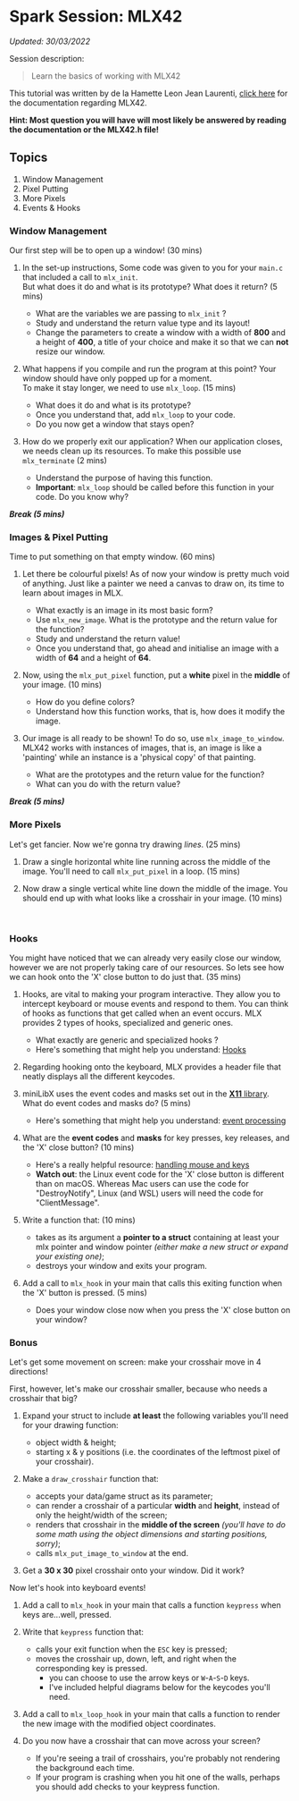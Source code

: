# Spark Session: MLX42
*Updated: 30/03/2022*

Session description:
> Learn the basics of working with MLX42

This tutorial was written by de la Hamette Leon Jean Laurenti, [click here](https://github.com/codam-coding-college/MLX42/wiki) for the documentation regarding MLX42.

**Hint: Most question you will have will most likely be answered by reading the documentation or the MLX42.h file!**

## Topics
1. Window Management
2. Pixel Putting
3. More Pixels
4. Events & Hooks

### Window Management
Our first step will be to open up a window! (30 mins)

1. In the set-up instructions, Some code was given to you for your `main.c` that included a call to `mlx_init`.  
    But what does it do and what is its prototype? What does it return? (5 mins)
	- What are the variables we are passing to `mlx_init` ?
	- Study and understand the return value type and its layout!
	- Change the parameters to create a window with a width of **800** and a height of **400**, a title of your choice and make it so that we can **not** resize our window.

2. What happens if you compile and run the program at this point? Your window should have only popped up for a moment.  
    To make it stay longer, we need to use `mlx_loop`. (15 mins)
    - What does it do and what is its prototype?
    - Once you understand that, add `mlx_loop` to your code.
    - Do you now get a window that stays open?

3. How do we properly exit our application? When our application closes, we needs clean up its resources.
	To make this possible use `mlx_terminate` (2 mins)
	- Understand the purpose of having this function.
	- **Important**: `mlx_loop` should be called before this function in your code. Do you know why?

***Break (5 mins)***

### Images & Pixel Putting
Time to put something on that empty window. (60 mins)

1. Let there be colourful pixels! As of now your window is pretty much void of anything. Just like a painter we need a canvas to draw on, its time to learn about images in MLX.
	- What exactly is an image in its most basic form?
	- Use `mlx_new_image`. What is the prototype and the return value for the function?
	- Study and understand the return value!
    - Once you understand that, go ahead and initialise an image with a width of **64** and a height of **64**.

2. Now, using the `mlx_put_pixel` function, put a **white** pixel in the **middle** of your image. (10 mins)
	- How do you define colors?
	- Understand how this function works, that is, how does it modify the image.

3. Our image is all ready to be shown! To do so, use `mlx_image_to_window`. MLX42 works with instances of images, that is, an image is like a 'painting' while an instance is a 'physical copy' of that painting.
	- What are the prototypes and the return value for the function?
	- What can you do with the return value?

***Break (5 mins)***

### More Pixels
Let's get fancier. Now we're gonna try drawing *lines*. (25 mins)

1. Draw a single horizontal white line running across the middle of the image. You'll need to call `mlx_put_pixel` in a loop. (15 mins)

2. Now draw a single vertical white line down the middle of the image. You should end up with what looks like a crosshair in your image. (10 mins)

&nbsp;  
### Hooks
You might have noticed that we can already very easily close our window, however we are not properly taking care of our resources. So lets see how we can hook onto the 'X' close button to do just that. (35 mins)

1. Hooks, are vital to making your program interactive. They allow you to intercept keyboard or mouse events and respond to them. You can think of hooks as functions that get called when an event occurs. MLX provides 2 types of hooks, specialized and generic ones.
	- What exactly are generic and specialized hooks ?
	- Here's something that might help you understand: [Hooks](https://github.com/codam-coding-college/MLX42/wiki/Hooks)

2. Regarding hooking onto the keyboard, MLX provides a header file that neatly displays all the different keycodes.



3. miniLibX uses the event codes and masks set out in the [**X11** library](https://code.woboq.org/qt5/include/X11/X.h.html). What do event codes and masks do? (5 mins)
    - Here's something that might help you understand: [event processing](https://tronche.com/gui/x/xlib/events/processing-overview.html)

4. What are the **event codes** and **masks** for key presses, key releases, and the 'X' close button? (10 mins)
    - Here's a really helpful resource: [handling mouse and keys](https://github.com/VBrazhnik/FdF/wiki/How-to-handle-mouse-buttons-and-key-presses%3F)
    - **Watch out**: the Linux event code for the 'X' close button is different than on macOS. Whereas Mac users can use the code for "DestroyNotify", Linux (and WSL) users will need the code for "ClientMessage".

5. Write a function that: (10 mins)
    - takes as its argument a **pointer to a struct** containing at least your mlx pointer and window pointer *(either make a new struct or expand your existing one)*;
    - destroys your window and exits your program.

6. Add a call to `mlx_hook` in your main that calls this exiting function when the 'X' button is pressed. (5 mins)
    - Does your window close now when you press the 'X' close button on your window?

### Bonus
Let's get some movement on screen: make your crosshair move in 4 directions!  

First, however, let's make our crosshair smaller, because who needs a crosshair that big?

1. Expand your struct to include **at least** the following variables you'll need for your drawing function:
    - object width & height;
    - starting x & y positions (i.e. the coordinates of the leftmost pixel of your crosshair).

2. Make a `draw_crosshair` function that:
    - accepts your data/game struct as its parameter;
    - can render a crosshair of a particular **width** and **height**, instead of only the height/width of the screen;
    - renders that crosshair in the **middle of the screen** *(you'll have to do some math using the object dimensions and starting positions, sorry)*;
    - calls `mlx_put_image_to_window` at the end.  
3. Get a **30 x 30** pixel crosshair onto your window. Did it work?

Now let's hook into keyboard events!
1. Add a call to `mlx_hook` in your main that calls a function `keypress` when keys are...well, pressed.

2. Write that `keypress` function that:
    - calls your exit function when the `ESC` key is pressed;
    - moves the crosshair up, down, left, and right when the corresponding key is pressed.
        - you can choose to use the arrow keys or `W`-`A`-`S`-`D` keys.
        - I've included helpful diagrams below for the keycodes you'll need.

3. Add a call to `mlx_loop_hook` in your main that calls a function to render the new image with the modified object coordinates.

4. Do you now have a crosshair that can move across your screen?
    - If you're seeing a trail of crosshairs, you're probably not rendering the background each time.
    - If your program is crashing when you hit one of the walls, perhaps you should add checks to your keypress function.
